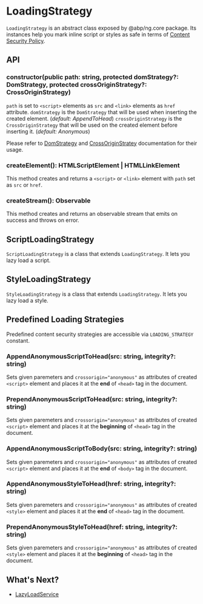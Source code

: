 # LoadingStrategy

`LoadingStrategy` is an abstract class exposed by @abp/ng.core package. Its instances help you mark inline script or styles as safe in terms of [Content Security Policy](https://developer.mozilla.org/en-US/docs/Web/HTTP/Headers/Content-Security-Policy).




## API


### constructor(public path: string, protected domStrategy?: DomStrategy, protected crossOriginStrategy?: CrossOriginStrategy)

`path` is set to `<script>` elements as `src` and `<link>` elements as `href` attribute.
`domStrategy` is the `DomStrategy` that will be used when inserting the created element. (_default: AppendToHead_)
`crossOriginStrategy` is the `CrossOriginStrategy` that will be used on the created element before inserting it. (_default: Anonymous_)

Please refer to [DomStrategy](./Dom-Strategy.md) and [CrossOriginStratey](./Cross-Origin-Strategy.md) documentation for their usage.


### createElement(): HTMLScriptElement | HTMLLinkElement

This method creates and returns a `<script>` or `<link>` element with `path` set as `src` or `href`.


### createStream(): Observable<Event>

This method creates and returns an observable stream that emits on success and throws on error.



## ScriptLoadingStrategy

`ScriptLoadingStrategy` is a class that extends `LoadingStrategy`. It lets you lazy load a script.



## StyleLoadingStrategy

`StyleLoadingStrategy` is a class that extends `LoadingStrategy`. It lets you lazy load a style.



## Predefined Loading Strategies

Predefined content security strategies are accessible via `LOADING_STRATEGY` constant.


### AppendAnonymousScriptToHead(src: string, integrity?: string)

Sets given paremeters and `crossorigin="anonymous"` as attributes of created `<script>` element and places it at the **end** of `<head>` tag in the document.


### PrependAnonymousScriptToHead(src: string, integrity?: string)

Sets given paremeters and `crossorigin="anonymous"` as attributes of created `<script>` element and places it at the **beginning** of `<head>` tag in the document.


### AppendAnonymousScriptToBody(src: string, integrity?: string)

Sets given paremeters and `crossorigin="anonymous"` as attributes of created `<script>` element and places it at the **end** of `<body>` tag in the document.


### AppendAnonymousStyleToHead(href: string, integrity?: string)

Sets given paremeters and `crossorigin="anonymous"` as attributes of created `<style>` element and places it at the **end** of `<head>` tag in the document.


### PrependAnonymousStyleToHead(href: string, integrity?: string)

Sets given paremeters and `crossorigin="anonymous"` as attributes of created `<style>` element and places it at the **beginning** of `<head>` tag in the document.




## What's Next?

- [LazyLoadService](./Lazy-Load-Service.md)
